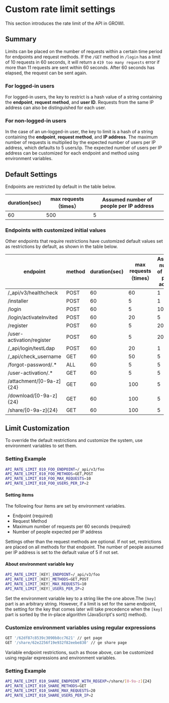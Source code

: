 # Custom rate limit settings

This section introduces the rate limit of the API in GROWI.

## Summary

Limits can be placed on the number of requests within a certain time period for endpoints and request methods.
If the `/GET` method in `/login` has a limit of 10 requests in 60 seconds,
it will return a `419 too many requests` error if more than 11 requests are sent within 60 seconds.
After 60 seconds has elapsed, the request can be sent again.


### For logged-in users

For logged-in users, the key to restrict is a hash value of a string containing the **endpoint**, **request method**, and **user ID**.
Requests from the same IP address can also be distinguished for each user.

### For non-logged-in users

In the case of an un-logged-in user, the key to limit is a hash of a string containing the **endpoint**, **request method**, and **IP address**.
The maximum number of requests is multiplied by the expected number of users per IP address, which defaults to 5 users/ip.
The expected number of users per IP address can be customized for each endpoint and method using environment variables.

## Default Settings


Endpoints are restricted by default in the table below.

| duration(sec) | max requests（times） | Assumed number of people per IP address |
| -------- | ---------------------- | -------------------------- |
| 60       | 500                    | 5                          |


### Endpoints with customized initial values

Other endpoints that require restrictions have customized default values set as restrictions by default, as shown in the table below.

| endpoint            | method | duration(sec) | max requests（times） | Assumed number of people per IP address |
| ------------------------- | -------- | -------- | ---------------------- | -------------------------- |
| /_api/v3/healthcheck      | POST     | 60       | 60                     | 1                          |
| /installer                | POST     | 60       | 5                      | 1                          |
| /login                    | POST     | 60       | 5                      | 100                        |
| /login/activateInvited    | POST     | 60       | 20                     | 5                          |
| /register                 | POST     | 60       | 5                      | 20                         |
| /user-activation/register | POST     | 60       | 5                      | 20                         |
| /_api/login/testLdap      | POST     | 60       | 20                     | 1                          |
| /_api/check_username      | GET      | 60       | 50                     | 5                          |
| /forgot-password/.*       | ALL      | 60       | 5                      | 5                          |
| /user-activation/.*       | GET      | 60       | 5                      | 5                          |
| /attachment/[0-9a-z]{24}  | GET      | 60       | 100                    | 5                          |
| /download/[0-9a-z]{24}    | GET      | 60       | 100                    | 5                          |
| /share/[0-9a-z]{24}       | GET      | 60       | 100                    | 5                          |



## Limit Customization

To override the default restrictions and customize the system, use environment variables to set them.

### Setting Example

``` bash
API_RATE_LIMIT_010_FOO_ENDPOINT=/_api/v3/foo
API_RATE_LIMIT_010_FOO_METHODS=GET,POST
API_RATE_LIMIT_010_FOO_MAX_REQUESTS=10
API_RATE_LIMIT_010_FOO_USERS_PER_IP=2
```

#### Setting items

The following four items are set by environment variables.

- Endpoint (required)
- Request Method
- Maximum number of requests per 60 seconds (required)
- Number of people expected per IP address

Settings other than the request methods are optional. If not set, restrictions are placed on all methods for that endpoint.
The number of people assumed per IP address is set to the default value of 5 if not set.

#### About environment variable key

``` bash
API_RATE_LIMIT_[KEY]_ENDPOINT=/_api/v3/foo
API_RATE_LIMIT_[KEY]_METHODS=GET,POST
API_RATE_LIMIT_[KEY]_MAX_REQUESTS=10
API_RATE_LIMIT_[KEY]_USERS_PER_IP=2
```

Set the environment variable key to a string like the one above.The `[key]` part is an arbitrary string.
However, if a limit is set for the same endpoint, the setting for the key that comes later will take precedence
when the `[key]` part is sorted by the in-place algorithm (JavaScript's sort() method).


### Customize environment variables using regular expressions

``` bash
GET '/62df87c8539c3090b8cc7621' // get page
GET '/share/62e2256f19e932f82eebe830' // ge share page
```

Variable endpoint restrictions, such as those above, can be customized using regular expressions and environment variables.

### Setting Example

``` bash
API_RATE_LIMIT_010_SHARE_ENDPOINT_WITH_REGEXP=/share/[0-9a-z]{24}
API_RATE_LIMIT_010_SHARE_METHODS=GET
API_RATE_LIMIT_010_SHARE_MAX_REQUESTS=20
API_RATE_LIMIT_010_SHARE_USERS_PER_IP=2
```

